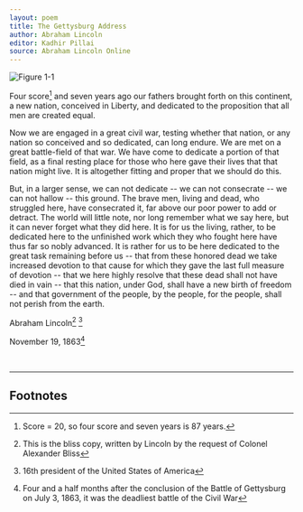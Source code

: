 ```yaml
---
layout: poem
title: The Gettysburg Address
author: Abraham Lincoln
editor: Kadhir Pillai
source: Abraham Lincoln Online
---
```


<div style = 'text-align-center' markdown = '1'>

![Figure 1-1](https://www.civilwar.org/sites/default/files/styles/scale_crop_1280x450/public/thumbnails/image/Gettysburg%20Battle%20Page%20Hero.jpg?itok=l4MbvlMp)

Four score[^fn1] and seven years ago our fathers brought forth on this continent, a new nation, conceived in Liberty, and dedicated to the proposition that all men are created equal.

Now we are engaged in a great civil war, testing whether that nation, or any nation so conceived and so dedicated, can long endure. We are met on a great battle-field of that war. We have come to dedicate a portion of that field, as a final resting place for those who here gave their lives that that nation might live. It is altogether fitting and proper that we should do this.

But, in a larger sense, we can not dedicate -- we can not consecrate -- we can not hallow -- this ground. The brave men, living and dead, who struggled here, have consecrated it, far above our poor power to add or detract. The world will little note, nor long remember what we say here, but it can never forget what they did here. It is for us the living, rather, to be dedicated here to the unfinished work which they who fought here have thus far so nobly advanced. It is rather for us to be here dedicated to the great task remaining before us -- that from these honored dead we take increased devotion to that cause for which they gave the last full measure of devotion -- that we here highly resolve that these dead shall not have died in vain -- that this nation, under God, shall have a new birth of freedom -- and that government of the people, by the people, for the people, shall not perish from the earth.

Abraham Lincoln[^fn2]  [^fn3]

November 19, 1863[^fn4]

<br>


---

## Footnotes

[^fn1]: Score = 20, so four score and seven years is 87 years.
[^fn2]: This is the bliss copy, written by Lincoln by the request of Colonel Alexander Bliss
[^fn3]: 16th president of the United States of America
[^fn4]: Four and a half months after the conclusion of the Battle of Gettysburg on July 3, 1863, it was the deadliest battle of the Civil War





